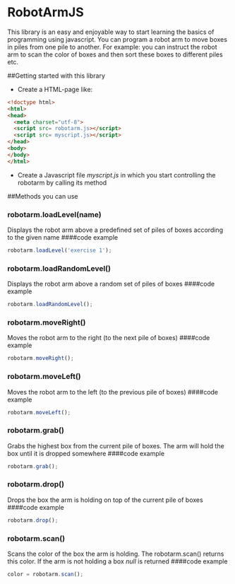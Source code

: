 # RobotArmJS

This library is an easy and enjoyable way to start learning the basics of programming using javascript. You can program a robot arm to move boxes in piles from one pile to another. For example: you can instruct the robot arm to scan the color of boxes and then sort these boxes to different piles etc.

##Getting started with this library
* Create a HTML-page like:
``` html
<!doctype html>
<html>
<head>
  <meta charset="utf-8">
  <script src= robotarm.js></script>
  <script src= myscript.js></script>
</head>
<body>
</body>
</html>
```
* Create a Javascript file *myscript.js* in which you start controlling the robotarm by calling its method

##Methods you can use
### robotarm.loadLevel(name)
Displays the robot arm above a predefined set of piles of boxes according to the given name
####code example
``` Javascript
robotarm.loadLevel('exercise 1');
```
### robotarm.loadRandomLevel()
Displays the robot arm above a random set of piles of boxes
####code example
``` Javascript
robotarm.loadRandomLevel();
```
### robotarm.moveRight()
Moves the robot arm to the right (to the next pile of boxes)
####code example
``` Javascript
robotarm.moveRight();
```
### robotarm.moveLeft()
Moves the robot arm to the left (to the previous pile of boxes)
####code example
``` Javascript
robotarm.moveLeft();
```
### robotarm.grab()
Grabs the highest box from the current pile of boxes. The arm will hold the box until it is dropped somewhere
####code example
``` Javascript
robotarm.grab();
```
### robotarm.drop()
Drops the box the arm is holding on top of the current pile of boxes
####code example
``` Javascript
robotarm.drop();
```
### robotarm.scan()
Scans the color of the box the arm is holding. The robotarm.scan() returns this color. If the arm is not holding a box *null* is returned
####code example
``` Javascript
color = robotarm.scan();
```


